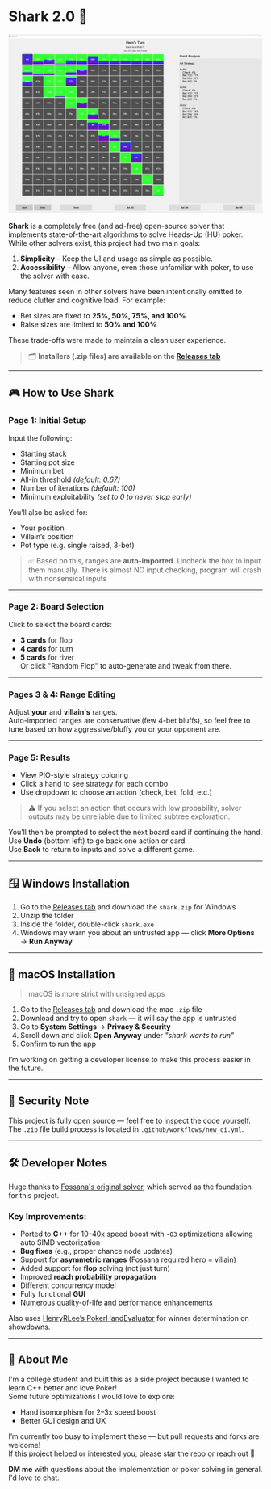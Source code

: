 # Shark 2.0 🦈
![Solver UI](Solver.png)

**Shark** is a completely free (and ad-free) open-source solver that implements state-of-the-art algorithms to solve Heads-Up (HU) poker. While other solvers exist, this project had two main goals:

1. **Simplicity** – Keep the UI and usage as simple as possible.
2. **Accessibility** – Allow anyone, even those unfamiliar with poker, to use the solver with ease.

Many features seen in other solvers have been intentionally omitted to reduce clutter and cognitive load. For example:
- Bet sizes are fixed to **25%, 50%, 75%, and 100%**
- Raise sizes are limited to **50% and 100%**

These trade-offs were made to maintain a clean user experience.

> 🗂️ **Installers (.zip files) are available on the [Releases tab](https://github.com/your-repo-name/releases)**

---

## 🎮 How to Use Shark

### Page 1: Initial Setup
Input the following:
- Starting stack
- Starting pot size
- Minimum bet
- All-in threshold *(default: 0.67)*
- Number of iterations *(default: 100)*
- Minimum exploitability *(set to 0 to never stop early)*

You’ll also be asked for:
- Your position
- Villain’s position
- Pot type (e.g. single raised, 3-bet)

> ✅ Based on this, ranges are **auto-imported**. Uncheck the box to input them manually.
> There is almost NO input checking, program will crash with nonsensical inputs

---

### Page 2: Board Selection
Click to select the board cards:
- **3 cards** for flop
- **4 cards** for turn
- **5 cards** for river  
Or click "Random Flop" to auto-generate and tweak from there.

---

### Pages 3 & 4: Range Editing
Adjust **your** and **villain's** ranges.  
Auto-imported ranges are conservative (few 4-bet bluffs), so feel free to tune based on how aggressive/bluffy you or your opponent are.

---

### Page 5: Results
- View PIO-style strategy coloring
- Click a hand to see strategy for each combo
- Use dropdown to choose an action (check, bet, fold, etc.)

> ⚠️ If you select an action that occurs with low probability, solver outputs may be unreliable due to limited subtree exploration.

You’ll then be prompted to select the next board card if continuing the hand.  
Use **Undo** (bottom left) to go back one action or card.  
Use **Back** to return to inputs and solve a different game.

---

## 🪟 Windows Installation
1. Go to the [Releases tab](https://github.com/your-repo-name/releases) and download the `shark.zip` for Windows
2. Unzip the folder
3. Inside the folder, double-click `shark.exe`
4. Windows may warn you about an untrusted app — click **More Options** → **Run Anyway**

---

## 🍎 macOS Installation
> macOS is more strict with unsigned apps

1. Go to the [Releases tab](https://github.com/your-repo-name/releases) and download the mac `.zip` file
2. Download and try to open `shark` — it will say the app is untrusted
3. Go to **System Settings** → **Privacy & Security**
4. Scroll down and click **Open Anyway** under *"shark wants to run"*
5. Confirm to run the app

I’m working on getting a developer license to make this process easier in the future.

---

## 🔐 Security Note
This project is fully open source — feel free to inspect the code yourself.  
The `.zip` file build process is located in `.github/workflows/new_ci.yml`.

---

## 🛠 Developer Notes

Huge thanks to [Fossana's original solver](https://github.com/Fossana/discounted-cfr-poker-solver), which served as the foundation for this project.

### Key Improvements:
- Ported to **C++** for 10–40x speed boost with `-O3` optimizations allowing auto SIMD vectorization
- **Bug fixes** (e.g., proper chance node updates)
- Support for **asymmetric ranges** (Fossana required hero = villain)
- Added support for **flop** solving (not just turn)
- Improved **reach probability propagation**
- Different concurrency model
- Fully functional **GUI**
- Numerous quality-of-life and performance enhancements

Also uses [HenryRLee’s PokerHandEvaluator](https://github.com/HenryRLee/PokerHandEvaluator) for winner determination on showdowns.

---

## 👋 About Me

I'm a college student and built this as a side project because I wanted to learn C++ better and love Poker!  
Some future optimizations I would love to explore:
- Hand isomorphism for 2–3x speed boost
- Better GUI design and UX

I’m currently too busy to implement these — but pull requests and forks are welcome!  
If this project helped or interested you, please star the repo or reach out 🙌

**DM me** with questions about the implementation or poker solving in general. I'd love to chat.

